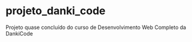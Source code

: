 # projeto_danki_code
Projeto quase concluído do curso de Desenvolvimento Web Completo da DankiCode 
